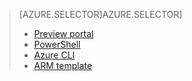> [AZURE.SELECTOR]AZURE.SELECTOR]
> 
> * [Preview portal](virtual-networks-create-nsg-arm-pportal.md)
> * [PowerShell](virtual-networks-create-nsg-arm-ps.md)
> * [Azure CLI](virtual-networks-create-nsg-arm-cli.md)
> * [ARM template](virtual-networks-create-nsg-arm-template.md)
> 
> 
